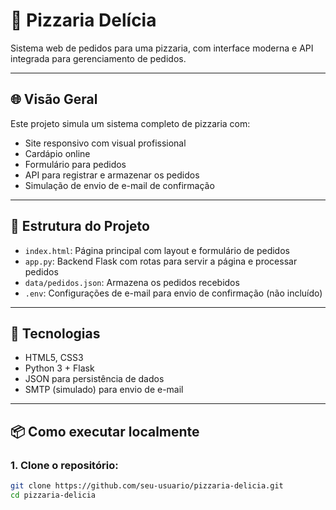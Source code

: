 # 🍕 Pizzaria Delícia

Sistema web de pedidos para uma pizzaria, com interface moderna e API integrada para gerenciamento de pedidos.

---

## 🌐 Visão Geral

Este projeto simula um sistema completo de pizzaria com:

- Site responsivo com visual profissional
- Cardápio online
- Formulário para pedidos
- API para registrar e armazenar os pedidos
- Simulação de envio de e-mail de confirmação

---

## 📂 Estrutura do Projeto

- `index.html`: Página principal com layout e formulário de pedidos
- `app.py`: Backend Flask com rotas para servir a página e processar pedidos
- `data/pedidos.json`: Armazena os pedidos recebidos
- `.env`: Configurações de e-mail para envio de confirmação (não incluído)

---

## 🚀 Tecnologias

- HTML5, CSS3
- Python 3 + Flask
- JSON para persistência de dados
- SMTP (simulado) para envio de e-mail

---

## 📦 Como executar localmente

### 1. Clone o repositório:

```bash
git clone https://github.com/seu-usuario/pizzaria-delicia.git
cd pizzaria-delicia
